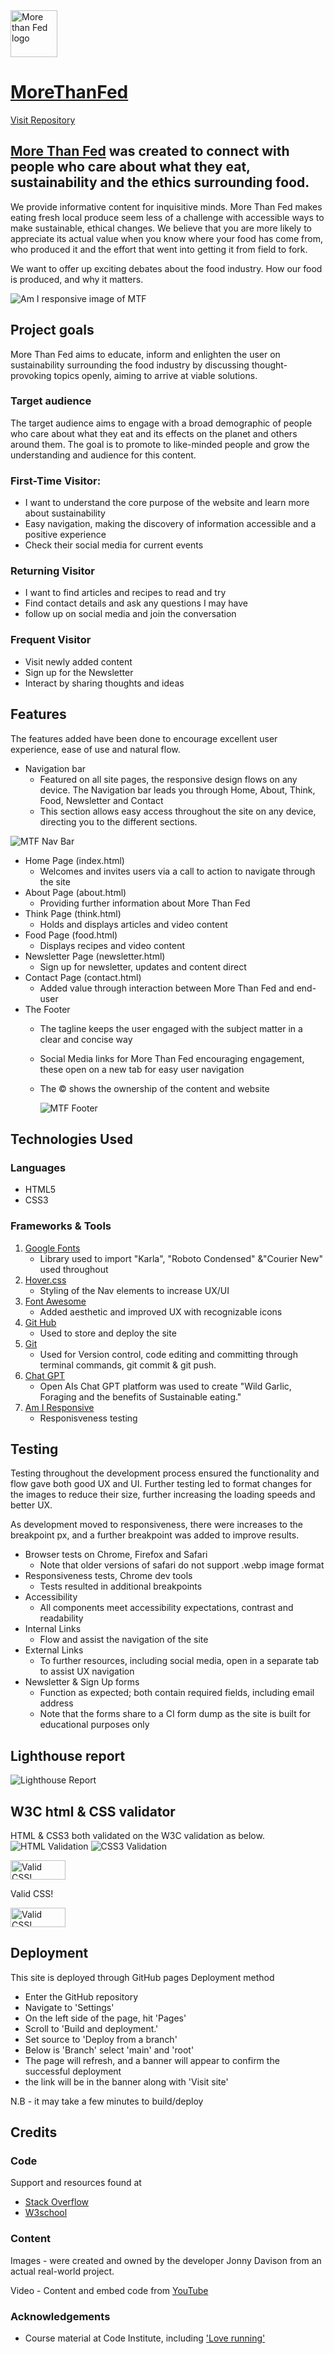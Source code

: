 <img class="page-logo" src="images/mtflogo2.webp" alt="More than Fed logo" height="75px" width="75px">

# [MoreThanFed](https://jonnydavison.github.io/MoreThanFed/index.html)              
[Visit Repository](https://github.com/JonnyDavison/MoreThanFed)

## [More Than Fed](https://jonnydavison.github.io/MoreThanFed/index.html) was created to connect with people who care about what they eat, sustainability and the ethics surrounding food.
We provide informative content for inquisitive minds. More Than Fed makes eating fresh local produce seem less of a challenge with accessible ways to make sustainable, ethical changes. We believe that you are more likely to appreciate its actual value when you know where your food has come from, who produced it and the effort that went into getting it from field to fork.

We want to offer up exciting debates about the food industry. How our food is produced, and why it matters.


![Am I responsive image of MTF](images/mtfamiresponsive.webp)


## Project goals
More Than Fed aims to educate, inform and enlighten the user on sustainability surrounding the food industry by discussing thought-provoking topics openly, aiming to arrive at viable solutions. 

### Target audience
The target audience aims to engage with a broad demographic of people who care about what they eat and its effects on the planet and others around them. The goal is to promote to like-minded people and grow the understanding and audience for this content. 

### First-Time Visitor:
- I want to understand the core purpose of the website and learn more about sustainability 
- Easy navigation, making the discovery of information accessible and a positive experience
- Check their social media for current events

### Returning Visitor
- I want to find articles and recipes to read and try
- Find contact details and ask any questions I may have
- follow up on social media and join the conversation

### Frequent Visitor
- Visit newly added content
- Sign up for the Newsletter
- Interact by sharing thoughts and ideas

## Features 

The features added have been done to encourage excellent user experience, ease of use and natural flow. 

- Navigation bar
    - Featured on all site pages, the responsive design flows on any device. The Navigation bar leads you through Home, About, Think, Food, Newsletter and Contact
    - This section allows easy access throughout the site on any device, directing you to the different sections. 

![MTF Nav Bar](images/mtfnavbar.webp)

- Home Page (index.html)
    - Welcomes and invites users via a call to action to navigate through the site
- About Page (about.html)
    - Providing further information about More Than Fed
- Think Page (think.html)
    - Holds and displays articles and video content
- Food Page (food.html)
    - Displays recipes and video content
- Newsletter Page (newsletter.html)
    - Sign up for newsletter, updates and content direct
- Contact Page (contact.html)
    - Added value through interaction between More Than Fed and end-user
- The Footer 
    - The tagline keeps the user engaged with the subject matter in a clear and concise way
    - Social Media links for More Than Fed encouraging engagement, these open on a new tab for easy user navigation
    - The © shows the ownership of the content and website
     
        ![MTF Footer](images/mtffooter.webp)


## Technologies Used
 ### Languages 
- HTML5
- CSS3

### Frameworks & Tools
1. [Google Fonts](https://fonts.google.com/about)
     - Library used to import "Karla", "Roboto Condensed" &"Courier New" used throughout
2. [Hover.css](https://www.w3schools.com/cssref/sel_hover.php)      
    - Styling of the Nav elements to increase UX/UI 
3. [Font Awesome](https://fontawesome.com/)
    - Added aesthetic and improved UX with recognizable icons
4. [Git Hub](https://github.com/JonnyDavison/MoreThanFed)
    - Used to store and deploy the site 
5. [Git](https://www.gitpod.io/)
    - Used for Version control, code editing and committing through terminal commands, git commit & git push. 
6. [Chat GPT](https://openai.com/blog/chatgpt/)
    - Open AIs Chat GPT platform was used to create "Wild Garlic, Foraging and the benefits of Sustainable eating."
7. [Am I Responsive](https://ui.dev/amiresponsive)
    - Responisveness testing



## Testing 
Testing throughout the development process ensured the functionality and flow gave both good UX and UI. Further testing led to format changes for the images to reduce their size, further increasing the loading speeds and better UX. 

As development moved to responsiveness, there were increases to the breakpoint px, and a further breakpoint was added to improve results.  

- Browser tests on Chrome, Firefox and Safari
    - Note that older versions of safari do not support .webp image format
- Responsiveness tests, Chrome dev tools
    - Tests resulted in additional breakpoints
-  Accessibility 
    - All components meet accessibility expectations, contrast and readability 
- Internal Links 
    - Flow and assist the navigation of the site
- External Links    
    - To further resources, including social media, open in a separate tab to assist UX navigation
- Newsletter & Sign Up forms
    - Function as expected; both contain required fields, including email address
    - Note that the forms share to a CI form dump as the site is built for educational purposes only 


## Lighthouse report
![Lighthouse Report](images/mtflighthouse.webp)


## W3C html & CSS validator 
HTML & CSS3 both validated on the W3C validation as below.
![HTML Validation](images/htmlvalidation.webp)
![CSS3 Validation](images/css3validation.webp)
<p>
    <a href="https://jigsaw.w3.org/css-validator/check/referer">
        <img style="border:0;width:88px;height:31px"
            src="https://jigsaw.w3.org/css-validator/images/vcss"
            alt="Valid CSS!" />
    </a>
</p>
            
Valid CSS!
<p>
    <a href="https://jigsaw.w3.org/css-validator/check/referer">
        <img style="border:0;width:88px;height:31px"
            src="https://jigsaw.w3.org/css-validator/images/vcss-blue"
            alt="Valid CSS!" />
    </a>
</p>
        
## Deployment
This site is deployed through GitHub pages
Deployment method   
- Enter the GitHub repository
- Navigate to 'Settings'
- On the left side of the page, hit 'Pages'
- Scroll to 'Build and deployment.'
- Set source to 'Deploy from a branch'
- Below is 'Branch' select 'main' and 'root' 
- The page will refresh, and a banner will appear to confirm the successful deployment 
- the link will be in the banner along with 'Visit site'

N.B - it may take a few minutes to build/deploy



## Credits 

### Code 
Support and resources found at
- [Stack Overflow](https://stackoverflow.com/)
- [W3school](https://www.w3schools.com/)

### Content
Images - were created and owned by the developer Jonny Davison from an actual real-world project. 

Video - Content and embed code from [YouTube](https://www.youtube.com/)

### Acknowledgements
- Course material at Code Institute, including ['Love running'](https://github.com/Code-Institute-Solutions/readme-template)